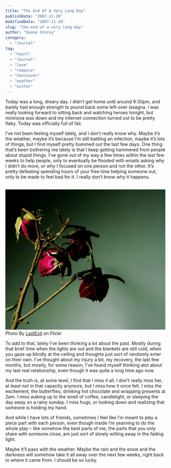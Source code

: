 ```yaml
---
title: "The End Of A Very Long Day"
publishDate: "2007-11-20"
modifiedDate: "2007-11-20"
slug: "the-end-of-a-very-long-day"
author: "Duane Storey"
category:
  - "Journal"
tag:
  - "heart"
  - "Journal"
  - "love"
  - "romance"
  - "Vancouver"
  - "weather"
  - "winter"
---
```


Today was a long, dreary day. I didn’t get home until around 9:30pm, and barely had enough strength to pound back some left-over lasagna. I was really looking forward to sitting back and watching heroes tonight, but mininova was down and my internet connection turned out to be pretty flaky. Today was officially full of fail.

I’ve not been feeling myself lately, and I don’t really know why. Maybe it’s the weather, maybe it’s because I’m still battling an infection, maybe it’s lots of things, but I find myself pretty bummed out the last few days. One thing that’s been bothering me lately is that I keep getting hammered from people about stupid things. I’ve gone out of my way a few times within the last few weeks to help people, only to eventually be flooded with emails asking why I didn’t do more, or why I focused on one person and not the other. It’s pretty defeating spending hours of your free time helping someone out, only to be made to feel bad for it. I really don’t know why it happens.

[  
![](_images/the-end-of-a-very-long-day-1.jpg)  ](http://flickr.com/photos/mydnight296/84925014/)  
Photo By [LastExit](http://flickr.com/photos/mydnight296/) on Flickr

To add to that, lately I’ve been thinking a lot about the past. Mostly during that brief time when the lights are out and the blankets are still cold, when you gaze up blindly at the ceiling and thoughts just sort of randomly enter on their own. I’ve thought about my injury a bit, my recovery, the last few months, but mostly, for some reason, I’ve found myself thinking alot about my last real relationship, even though it was quite a long time ago now.

And the truth is, at some level, I find that I miss it all. I don’t really miss her, at least not in that capacity anymore, but I miss how it once felt. I miss the excitement, the butterflies, drinking hot chocolate and wrapping presents at 2am. I miss waking up to the smell of coffee, candlelight, or sleeping the day away on a rainy sunday. I miss hugs, or looking down and realizing that someone is holding my hand.

And while I have lots of friends, sometimes I feel like I’m meant to play a piece part with each person, even though inside I’m yearning to do the whole play – like somehow the best parts of me, the parts that you only share with someone close, are just sort of slowly wilting away in the fading light.

Maybe it’ll pass with the weather. Maybe the rain and the snow and the darkness will somehow take it all away over the next few weeks, right back to where it came from. I should be so lucky.